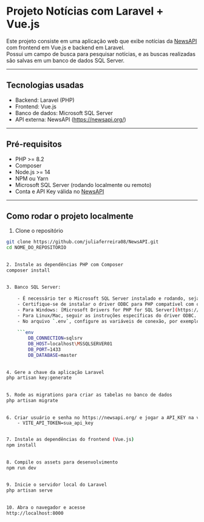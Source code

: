 # Projeto Notícias com Laravel + Vue.js
 
Este projeto consiste em uma aplicação web que exibe notícias da [NewsAPI](https://newsapi.org/) com frontend em Vue.js e backend em Laravel.  
Possui um campo de busca para pesquisar notícias, e as buscas realizadas são salvas em um banco de dados SQL Server.
 
---
 
## Tecnologias usadas
 
- Backend: Laravel (PHP)
- Frontend: Vue.js
- Banco de dados: Microsoft SQL Server
- API externa: NewsAPI (https://newsapi.org/)
 
---
 
## Pré-requisitos
 
- PHP >= 8.2
- Composer
- Node.js >= 14
- NPM ou Yarn
- Microsoft SQL Server (rodando localmente ou remoto)
- Conta e API Key válida no [NewsAPI](https://newsapi.org/)
 
---
 
## Como rodar o projeto localmente
 
1. Clone o repositório
 
```bash
git clone https://github.com/juliaferreira08/NewsAPI.git
cd NOME_DO_REPOSITORIO
 
 
2. Instale as dependências PHP com Composer
composer install
 
 
3. Banco SQL Server:
 
    - É necessário ter o Microsoft SQL Server instalado e rodando, seja localmente ou em um servidor remoto.
    - Certifique-se de instalar o driver ODBC para PHP compatível com o SQL Server, para que o Laravel consiga se conectar ao banco:
    - Para Windows: [Microsoft Drivers for PHP for SQL Server](https://learn.microsoft.com/pt-br/sql/connect/php/microsoft-php-driver-for-sql-server)
    - Para Linux/Mac, seguir as instruções específicas do driver ODBC.
    - No arquivo `.env`, configure as variáveis de conexão, por exemplo:
 
    ```env
        DB_CONNECTION=sqlsrv
        DB_HOST=localhost\MSSQLSERVER01
        DB_PORT=1433
        DB_DATABASE=master
 
 
4. Gere a chave da aplicação Laravel
php artisan key:generate
 
 
5. Rode as migrations para criar as tabelas no banco de dados
php artisan migrate
 
 
6. Criar usuário e senha no https://newsapi.org/ e jogar a API_KEY na variavel de ambiente VITE_API_TOKEN
    - VITE_API_TOKEN=sua_api_key


7. Instale as dependências do frontend (Vue.js)
npm install
 
 
8. Compile os assets para desenvolvimento
npm run dev
 
 
9. Inicie o servidor local do Laravel
php artisan serve
 
 
10. Abra o navegador e acesse
http://localhost:8000